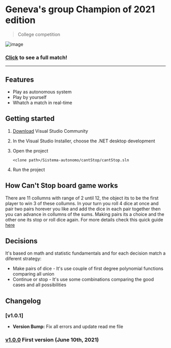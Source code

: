 # Geneva's group Champion of 2021 edition
> College competition

![image](https://user-images.githubusercontent.com/52457167/151896814-91066a22-3235-4575-bfed-18b649fcda65.png)
### [Click](https://www.youtube.com/watch?v=alJcLo4X_DQ) to see a full match!
---
## Features ###
+ Play as autonomous system
+ Play by yourself
+ Whatch a match in real-time

## Getting started 
1. [Download](https://visualstudio.microsoft.com/downloads/) Visual Studio Community
2. In the Visual Studio Installer, choose the .NET desktop development
3. Open the project

    ```
    <clone path>/Sistema-autonomo/cantStop/cantStop.sln
    ```
4. Run the project

## How Can't Stop board game works
There are 11 collumns with range of 2 until 12, the object its to be the first player to win 3 of these collumns. In your turn you roll 4 dice at once and pair two pairs horever you like and add the dice in each pair together then you can advance in collumns of the sums. Making pairs its a choice and the other one its stop or roll dice again.
For more details check this quick guide [here](https://www.youtube.com/watch?v=VUGvOQatVDc)

## Decisions
It's based on math and statistic fundamentals and for each decision match a diferent strategy:
+ Make pairs of dice - It's use couple of first degree polynomial functions comparing all union
+ Continue or stop - It's use some combinations comparing the good cases and all possibilities

## Changelog

### [v1.0.1]
- **Version Bump:** Fix all errors and update read me file

### [v1.0.0](https://github.com/Rafasputnick/Sistema-autonomo/releases/tag/1.0.0) First version (June 10th, 2021)
